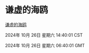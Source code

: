 # 谦虚的海鸥
[谦虚的海鸥](http://219.139.197.74:56308/qxdho/course/base/hotlink/index.php)

2024年 10月 26日 星期六 14:40:01 CST

2024年 10月 26日 星期六 06:40:01 GMT
